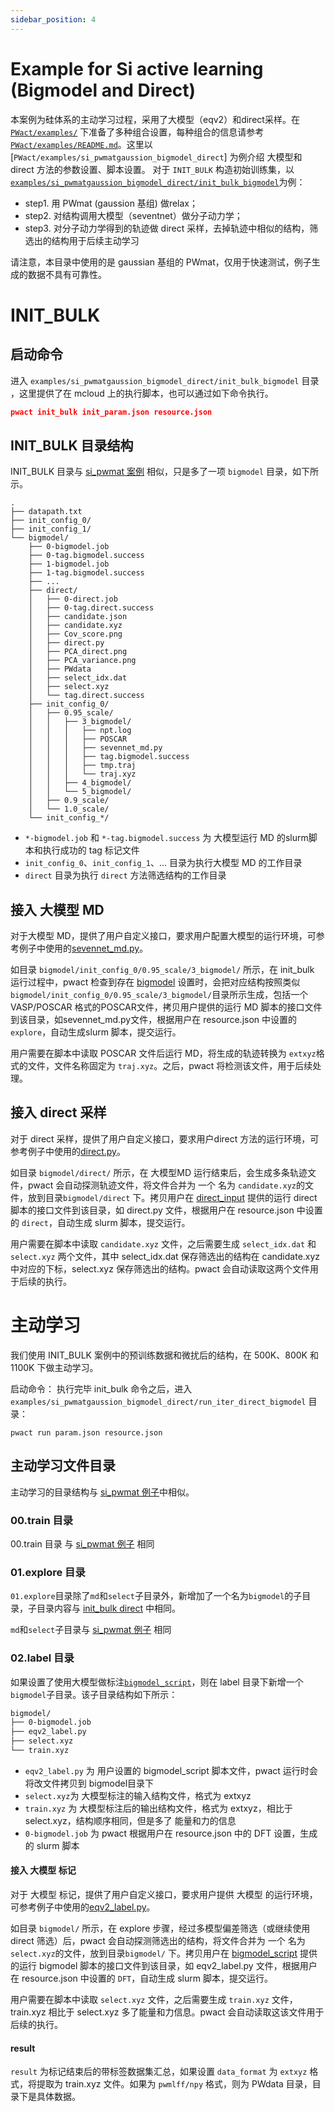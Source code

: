 ```yaml
---
sidebar_position: 4
---
```


# Example for Si active learning (Bigmodel and Direct)

本案例为硅体系的主动学习过程，采用了大模型（eqv2）和direct采样。在 [`PWact/examples/`](https://github.com/LonxunQuantum/PWact/tree/main/pwact/example) 下准备了多种组合设置，每种组合的信息请参考[`PWact/examples/README.md`](https://github.com/LonxunQuantum/PWact/blob/main/examples/README.md)。这里以[`PWact/examples/si_pwmatgaussion_bigmodel_direct`] 为例介绍 大模型和 direct 方法的参数设置、脚本设置。
对于 `INIT_BULK` 构造初始训练集，以[`examples/si_pwmatgaussion_bigmodel_direct/init_bulk_bigmodel`](https://github.com/LonxunQuantum/PWact/tree/main/examples/si_pwmatgaussion_bigmodel_direct/init_bulk_bigmodel)为例：

 - step1. 用 PWmat (gaussion 基组) 做relax；
 - step2. 对结构调用大模型（seventnet）做分子动力学；
 - step3. 对分子动力学得到的轨迹做 direct 采样，去掉轨迹中相似的结构，筛选出的结构用于后续主动学习

请注意，本目录中使用的是 gaussian 基组的 PWmat，仅用于快速测试，例子生成的数据不具有可靠性。

# INIT_BULK

## 启动命令

进入 `examples/si_pwmatgaussion_bigmodel_direct/init_bulk_bigmodel` 目录 ，这里提供了在 mcloud 上的执行脚本，也可以通过如下命令执行。
```JSON
pwact init_bulk init_param.json resource.json
```

## INIT_BULK 目录结构

INIT_BULK 目录与 [si_pwmat 案例](./example_si_init_zh.md#init_bulk) 相似，只是多了一项 `bigmodel` 目录，如下所示。
```
.
├── datapath.txt
├── init_config_0/
├── init_config_1/
└── bigmodel/
    ├── 0-bigmodel.job
    ├── 0-tag.bigmodel.success
    ├── 1-bigmodel.job
    ├── 1-tag.bigmodel.success
    ├── ...
    ├── direct/
    │   ├── 0-direct.job
    │   ├── 0-tag.direct.success
    │   ├── candidate.json
    │   ├── candidate.xyz
    │   ├── Cov_score.png
    │   ├── direct.py
    │   ├── PCA_direct.png
    │   ├── PCA_variance.png
    │   ├── PWdata
    │   ├── select_idx.dat
    │   ├── select.xyz
    │   └── tag.direct.success
    ├── init_config_0/
    │   ├── 0.95_scale/
    │   │   ├── 3_bigmodel/
    │   │   │   ├── npt.log
    │   │   │   ├── POSCAR
    │   │   │   ├── sevennet_md.py
    │   │   │   ├── tag.bigmodel.success
    │   │   │   ├── tmp.traj
    │   │   │   └── traj.xyz
    │   │   ├── 4_bigmodel/
    │   │   └── 5_bigmodel/
    │   ├── 0.9_scale/
    │   └── 1.0_scale/
    └── init_config_*/
```

- `*-bigmodel.job` 和 `*-tag.bigmodel.success` 为 大模型运行 MD 的slurm脚本和执行成功的 tag 标记文件
- `init_config_0`、`init_config_1`、... 目录为执行大模型 MD 的工作目录
- `direct` 目录为执行 `direct` 方法筛选结构的工作目录

## 接入 大模型 MD
对于大模型 MD，提供了用户自定义接口，要求用户配置大模型的运行环境，可参考例子中使用的[sevennet_md.py](https://github.com/LonxunQuantum/PWact/blob/main/examples/si_pwmatgaussion_bigmodel_direct/sevennet_md.py)。

如目录 `bigmodel/init_config_0/0.95_scale/3_bigmodel/` 所示，在 init_bulk 运行过程中，pwact 检查到存在 [bigmodel](./init_param_zh.md#bigmodel) 设置时，会把对应结构按照类似`bigmodel/init_config_0/0.95_scale/3_bigmodel/`目录所示生成，包括一个 VASP/POSCAR 格式的POSCAR文件，拷贝用户提供的运行 MD 脚本的接口文件到该目录，如sevennet_md.py文件，根据用户在 resource.json 中设置的 `explore`，自动生成slurm 脚本，提交运行。

用户需要在脚本中读取 POSCAR 文件后运行 MD，将生成的轨迹转换为 `extxyz`格式的文件，文件名称固定为 `traj.xyz`。之后，pwact 将检测该文件，用于后续处理。

## 接入 direct 采样
对于 direct 采样，提供了用户自定义接口，要求用户direct 方法的运行环境，可参考例子中使用的[direct.py](https://github.com/LonxunQuantum/PWact/blob/main/examples/si_pwmatgaussion_bigmodel_direct/direct.py)。

如目录 `bigmodel/direct/` 所示，在 大模型MD 运行结束后，会生成多条轨迹文件，pwact 会自动探测轨迹文件，将文件合并为 一个 名为 `candidate.xyz`的文件，放到目录`bigmodel/direct` 下。拷贝用户在 [direct_input](./init_param_zh.md#direct_input) 提供的运行 direct 脚本的接口文件到该目录，如 direct.py 文件，根据用户在 resource.json 中设置的 `direct`，自动生成 slurm 脚本，提交运行。

用户需要在脚本中读取 `candidate.xyz` 文件，之后需要生成 `select_idx.dat` 和 `select.xyz` 两个文件，其中 select_idx.dat 保存筛选出的结构在 candidate.xyz 中对应的下标，select.xyz 保存筛选出的结构。pwact 会自动读取这两个文件用于后续的执行。

# 主动学习

我们使用 INIT_BULK 案例中的预训练数据和微扰后的结构，在 500K、800K 和 1100K 下做主动学习。

启动命令：
执行完毕 init_bulk 命令之后，进入 `examples/si_pwmatgaussion_bigmodel_direct/run_iter_direct_bigmodel` 目录：
```
pwact run param.json resource.json
```

## 主动学习文件目录

主动学习的目录结构与 [si_pwmat 例子](./example_si_init_zh.md#主动学习)中相似。

### 00.train 目录
00.train 目录 与 [si_pwmat 例子](./example_si_init_zh.md#00train-目录) 相同

### 01.explore 目录

`01.explore`目录除了`md`和`select`子目录外，新增加了一个名为`bigmodel`的子目录，子目录内容与 [init_bulk direct](#接入-direct-采样) 中相同。

`md`和`select`子目录与 [si_pwmat 例子](./example_si_init_zh.md#explore-目录) 相同

### 02.label 目录

如果设置了使用大模型做标注[`bigmodel_script`](./run_param_zh.md#bigmodel_script)，则在 label 目录下新增一个`bigmodel`子目录。该子目录结构如下所示：
```txt
bigmodel/
├── 0-bigmodel.job
├── eqv2_label.py
├── select.xyz
└── train.xyz
```
- `eqv2_label.py` 为 用户设置的 bigmodel_script 脚本文件，pwact 运行时会将改文件拷贝到 bigmodel目录下
- `select.xyz`为 大模型标注的输入结构文件，格式为 extxyz
- `train.xyz` 为 大模型标注后的输出结构文件，格式为 extxyz，相比于 select.xyz，结构顺序相同，但是多了 能量和力的信息
- `0-bigmodel.job` 为 pwact 根据用户在 resource.json 中的 DFT 设置，生成的 slurm 脚本

#### 接入 大模型 标记
对于 大模型 标记，提供了用户自定义接口，要求用户提供 大模型 的运行环境，可参考例子中使用的[eqv2_label.py](https://github.com/LonxunQuantum/PWact/blob/main/examples/si_pwmatgaussion_bigmodel_direct/eqv2_label.py)。

如目录 `bigmodel/` 所示，在 explore 步骤，经过多模型偏差筛选（或继续使用direct 筛选）后，pwact 会自动探测筛选出的结构，将文件合并为 一个 名为 `select.xyz`的文件，放到目录`bigmodel/` 下。拷贝用户在 [bigmodel_script](./run_param_zh.md#bigmodel_script) 提供的运行 bigmodel 脚本的接口文件到该目录，如 eqv2_label.py 文件，根据用户在 resource.json 中设置的 `DFT`，自动生成 slurm 脚本，提交运行。

用户需要在脚本中读取 `select.xyz` 文件，之后需要生成 `train.xyz` 文件，train.xyz 相比于 select.xyz 多了能量和力信息。pwact 会自动读取这该文件用于后续的执行。

#### result
`result` 为标记结束后的带标签数据集汇总，如果设置 `data_format` 为 `extxyz` 格式，将提取为 train.xyz 文件。如果为 `pwmlff/npy` 格式，则为 PWdata 目录，目录下是具体数据。
